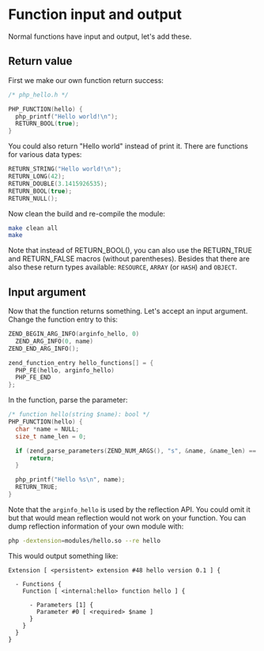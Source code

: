 # Function input and output

Normal functions have input and output, let's add these.

## Return value

First we make our own function return success:

```c
/* php_hello.h */

PHP_FUNCTION(hello) {
  php_printf("Hello world!\n");
  RETURN_BOOL(true);
}
```

You could also return "Hello world" instead of print it. There are functions for
various data types:

```c
RETURN_STRING("Hello world!\n");
RETURN_LONG(42);
RETURN_DOUBLE(3.1415926535);
RETURN_BOOL(true);
RETURN_NULL();
```

Now clean the build and re-compile the module:

```bash
make clean all
make
```

Note that instead of RETURN_BOOL(), you can also use the RETURN_TRUE and
RETURN_FALSE macros (without parentheses). Besides that there are also these
return types available: ```RESOURCE```, ```ARRAY``` (or ```HASH```) and ```OBJECT```.

## Input argument

Now that the function returns something. Let's accept an input argument. Change
the function entry to this:

```c
ZEND_BEGIN_ARG_INFO(arginfo_hello, 0)
  ZEND_ARG_INFO(0, name)
ZEND_END_ARG_INFO();

zend_function_entry hello_functions[] = {
  PHP_FE(hello, arginfo_hello)
  PHP_FE_END
};
```

In the function, parse the parameter:

```c
/* function hello(string $name): bool */
PHP_FUNCTION(hello) {
  char *name = NULL;
  size_t name_len = 0;

  if (zend_parse_parameters(ZEND_NUM_ARGS(), "s", &name, &name_len) == FAILURE) {
      return;
  }

  php_printf("Hello %s\n", name);
  RETURN_TRUE;
}
```

Note that the ```arginfo_hello``` is used by the reflection API. You could omit
it but that would mean reflection would not work on your function. You can dump
reflection information of your own module with:

```bash
php -dextension=modules/hello.so --re hello
```

This would output something like:

```
Extension [ <persistent> extension #48 hello version 0.1 ] {

  - Functions {
    Function [ <internal:hello> function hello ] {

      - Parameters [1] {
        Parameter #0 [ <required> $name ]
      }
    }
  }
}
```
